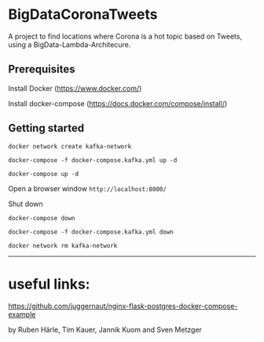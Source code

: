 # BigDataCoronaTweets

A project to find locations where Corona is a hot topic based on Tweets, using a BigData-Lambda-Architecure.

## Prerequisites 

Install Docker (https://www.docker.com/)

Install docker-compose (https://docs.docker.com/compose/install/)

## Getting started 

 `docker network create kafka-network`
  
  
  `docker-compose -f docker-compose.kafka.yml up -d`
  
  
  `docker-compose up -d`
  
Open a browser window
`http://localhost:8000/`

Shut down

 `docker-compose down`
 
 `docker-compose -f docker-compose.kafka.yml down`

 `docker network rm kafka-network`


  
  
---------------------------------------------
# useful links:

https://github.com/juggernaut/nginx-flask-postgres-docker-compose-example

by Ruben Härle, Tim Kauer, Jannik Kuom and Sven Metzger
